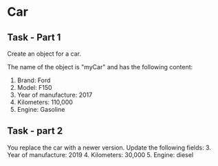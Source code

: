 # Car

## Task - Part 1
Create an object for a car. 

The name of the object is "myCar" and has the following content:
1. Brand: Ford
2. Model: F150
3. Year of manufacture: 2017
4. Kilometers: 110,000
5. Engine: Gasoline

## Task - part 2
You replace the car with a newer version. Update the following fields:
3. Year of manufacture: 2019
4. Kilometers: 30,000
5. Engine: diesel